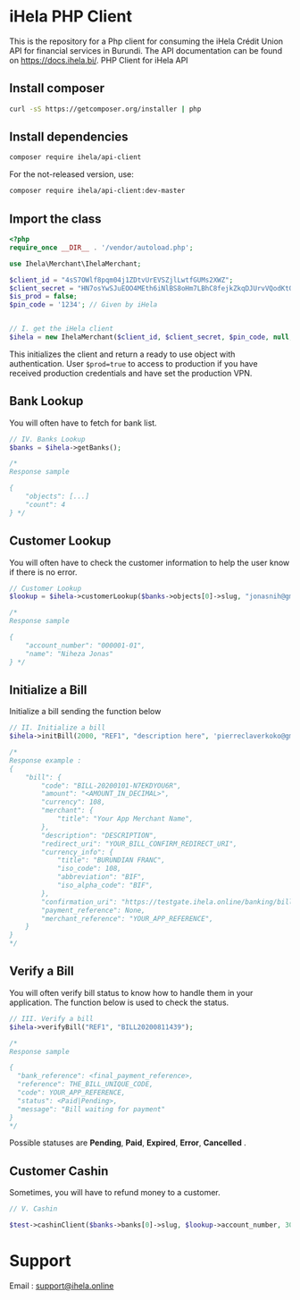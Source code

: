 # iHela PHP Client

This is the repository for a Php client for consuming the iHela Crédit Union API for financial services in Burundi. The API documentation can be found on https://docs.ihela.bi/.
PHP Client for iHela API

## Install composer

```sh
curl -sS https://getcomposer.org/installer | php
```

## Install dependencies

```sh
composer require ihela/api-client
```

For the not-released version, use:

```sh
composer require ihela/api-client:dev-master
```

## Import the class

```php
<?php 
require_once __DIR__ . '/vendor/autoload.php';

use Ihela\Merchant\IhelaMerchant;

$client_id = "4sS7OWlf8pqm04j1ZDtvUrEVSZjlLwtfGUMs2XWZ";
$client_secret = "HN7osYwSJuEOO4MEth6iNlBS8oHm7LBhC8fejkZkqDJUrvVQodKtO55bMr845kmplSlfK3nxFcEk2ryiXzs1UW1YfVP5Ed6Yw0RR6QmnwsQ7iNJfzTgeehZ2XM9mmhC3";
$is_prod = false;
$pin_code = '1234'; // Given by iHela


// I. get the iHela client
$ihela = new IhelaMerchant($client_id, $client_secret, $pin_code, null, $is_prod)

```

This initializes the client and return a ready to use object with authentication. User `$prod=true` to access to production if you have received production credentials and have set the production VPN.

## Bank Lookup

You will often have to fetch for bank list.

```php
// IV. Banks Lookup
$banks = $ihela->getBanks();

/*
Response sample

{
    "objects": [...]
    "count": 4
} */
```

## Customer Lookup

You will often have to check the customer information to help the user know if there is no error.

```php
// Customer Lookup
$lookup = $ihela->customerLookup($banks->objects[0]->slug, "jonasnih@gmail.com");

/*
Response sample

{
    "account_number": "000001-01",
    "name": "Niheza Jonas"
} */
```

## Initialize a Bill

Initialize a bill sending the function below

```php
// II. Initialize a bill
$ihela->initBill(2000, "REF1", "description here", 'pierreclaverkoko@gmail.com');

/*
Response example :
{
    "bill": {
        "code": "BILL-20200101-N7EKDYOU6R",
        "amount": "<AMOUNT_IN_DECIMAL>",
        "currency": 108,
        "merchant": {
            "title": "Your App Merchant Name",
        },
        "description": "DESCRIPTION",
        "redirect_uri": "YOUR_BILL_CONFIRM_REDIRECT_URI",
        "currency_info": {
            "title": "BURUNDIAN FRANC",
            "iso_code": 108,
            "abbreviation": "BIF",
            "iso_alpha_code": "BIF",
        },
        "confirmation_uri": "https://testgate.ihela.online/banking/bill/BILL-20200101-N7EKDYOU6R/confirm/",
        "payment_reference": None,
        "merchant_reference": "YOUR_APP_REFERENCE",
    }
}
*/
```

## Verify a Bill

You will often verify bill status to know how to handle them in your application. The function below is used to check the status.

```php
// III. Verify a bill
$ihela->verifyBill("REF1", "BILL20200811439");

/*
Response sample

{
  "bank_reference": <final_payment_reference>,
  "reference": THE_BILL_UNIQUE_CODE,
  "code": YOUR_APP_REFERENCE,
  "status": <Paid|Pending>,
  "message": "Bill waiting for payment"
}
*/
```

Possible statuses are **Pending**, **Paid**, **Expired**, **Error**, **Cancelled** .

## Customer Cashin

Sometimes, you will have to refund money to a customer.
```php
// V. Cashin

$test->cashinClient($banks->banks[0]->slug, $lookup->account_number, 3000, "REF2", "cashin description");
```
# Support

Email : support@ihela.online
